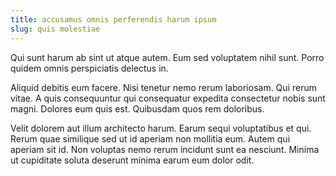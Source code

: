 ```yaml
---
title: accusamus omnis perferendis harum ipsum
slug: quis molestiae
---
```


Qui sunt harum ab sint ut atque autem. Eum sed voluptatem nihil sunt. Porro quidem omnis perspiciatis delectus in.

Aliquid debitis eum facere. Nisi tenetur nemo rerum laboriosam. Qui rerum vitae. A quis consequuntur qui consequatur expedita consectetur nobis sunt magni. Dolores eum quis est. Quibusdam quos rem doloribus.

Velit dolorem aut illum architecto harum. Earum sequi voluptatibus et qui. Rerum quae similique sed ut id aperiam non mollitia eum. Autem qui aperiam sit id. Non voluptas nemo rerum incidunt sunt ea nesciunt. Minima ut cupiditate soluta deserunt minima earum eum dolor odit.

